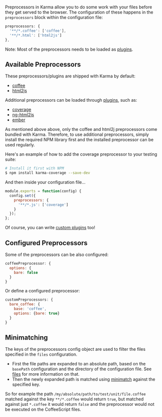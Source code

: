 Preprocessors in Karma allow you to do some work with your files before
they get served to the browser. The configuration of these happens in the `preprocessors` block
within the configuration file:

```javascript
preprocessors: {
  '**/*.coffee': ['coffee'],
  '**/*.html': ['html2js']
},
```

Note: Most of the preprocessors needs to be loaded as [plugins].

## Available Preprocessors
These preprocessors/plugins are shipped with Karma by default:
- [coffee]
- [html2js]

Additional preprocessors can be loaded through [plugins], such as:
- [coverage]
- [ng-html2js]
- [ember]

As mentioned above above, only the coffee and html2j preprocessors come bundled with Karma. Therefore, to use additional preprocessors,
simply install the required NPM library first and the installed preprocessor can be used regularly.

Here's an example of how to add the coverage preprocessor to your testing suite:

```bash
# Install it first with NPM
$ npm install karma-coverage --save-dev
```

And then inside your configuration file...

```javascript
module.exports = function(config) {
  config.set({
    preprocessors: {
      '**/*.js': ['coverage']
    }
  });
};
```

Of course, you can write [custom plugins] too!


## Configured Preprocessors
Some of the preprocessors can be also configured:

```javascript
coffeePreprocessor: {
  options: {
    bare: false
  }
}
```

Or define a configured preprocessor:

```javascript
customPreprocessors: {
  bare_coffee: {
    base: 'coffee',
    options: {bare: true}
  }
}
```


## Minimatching
The keys of the preprocessors config object are used to filter the files specified in
the `files` configuration.

* First the file paths are expanded to an absolute path, based on the
  `basePath` configuration and the directory of the configuration file. See
  [files] for more information on that.
* Then the newly expanded path is matched using [minimatch] against the
  specified key.

So for example the path `/my/absolute/path/to/test/unit/file.coffee` matched against
the key `**/*.coffee` would return `true`, but matched against just `*.coffee` it would
return `false` and the preprocessor would not be executed on the CoffeeScript files.



[files]: files.html
[minimatch]: https://github.com/isaacs/minimatch
[coffee]: https://github.com/karma-runner/karma-coffee-preprocessor
[html2js]: https://github.com/karma-runner/karma-html2js-preprocessor
[ng-html2js]: https://github.com/karma-runner/karma-ng-html2js-preprocessor
[coverage]: https://github.com/karma-runner/karma-coverage
[ember]: https://github.com/karma-runner/karma-ember-preprocessor
[custom plugins]: ../dev/plugins.html
[plugins]: plugins.html
